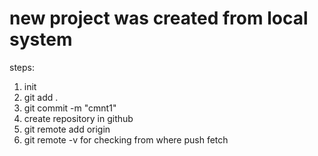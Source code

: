 # new project was created from local system
steps:

1. init
2. git add .
3. git commit -m "cmnt1"
4. create repository in github
5. git remote add origin <git link>
6. git remote -v for checking from where push fetch